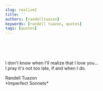 ```yaml
---
slug: realize2
title: ''
authors: [randelltuazon]
keywords: [randell tuazon, quotes]
tags: [quotes]
---
```


<br/><br/><br/>

I don't know when I'll realize that I love you...  
I pray it's not too late, if and when I do.

<footer>
  Randell Tuazon
  <div class="text-xs mt-2 text-stone-500">*Imperfect Sonnets*</div>
</footer>
